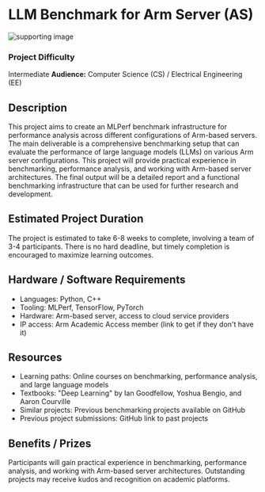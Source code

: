# LLM Benchmark for Arm Server (AS)
![supporting image]()

### Project Difficulty
Intermediate
**Audience:** Computer Science (CS) / Electrical Engineering (EE)

## Description
This project aims to create an MLPerf benchmark infrastructure for performance analysis across different configurations of Arm-based servers. The main deliverable is a comprehensive benchmarking setup that can evaluate the performance of large language models (LLMs) on various Arm server configurations. This project will provide practical experience in benchmarking, performance analysis, and working with Arm-based server architectures. The final output will be a detailed report and a functional benchmarking infrastructure that can be used for further research and development.

## Estimated Project Duration
The project is estimated to take 6-8 weeks to complete, involving a team of 3-4 participants. There is no hard deadline, but timely completion is encouraged to maximize learning outcomes.

## Hardware / Software Requirements
- Languages: Python, C++
- Tooling: MLPerf, TensorFlow, PyTorch
- Hardware: Arm-based server, access to cloud service providers
- IP access: Arm Academic Access member (link to get if they don't have it)

## Resources
- Learning paths: Online courses on benchmarking, performance analysis, and large language models
- Textbooks: "Deep Learning" by Ian Goodfellow, Yoshua Bengio, and Aaron Courville
- Similar projects: Previous benchmarking projects available on GitHub
- Previous project submissions: GitHub link to past projects

## Benefits / Prizes
Participants will gain practical experience in benchmarking, performance analysis, and working with Arm-based server architectures. Outstanding projects may receive kudos and recognition on academic platforms.